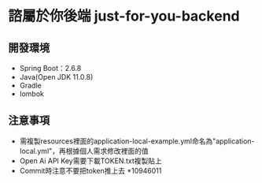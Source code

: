 # 諮屬於你後端 just-for-you-backend

## 開發環境

* Spring Boot：2.6.8
* Java(Open JDK 11.0.8)
* Gradle
* lombok

## 注意事項

* 需複製resources裡面的application-local-example.yml命名為"application-local.yml"，再根據個人需求修改裡面的值
* Open Ai API Key需要下載TOKEN.txt複製貼上
* Commit時注意不要把token推上去
*10946011
